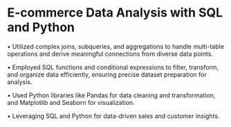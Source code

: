 # E-commerce Data Analysis with SQL and Python

• Utilized complex joins, subqueries, and aggregations to handle multi-table operations and derive meaningful connections from diverse data points.

• Employed SQL functions and conditional expressions to filter, transform, and organize data efficiently, ensuring precise dataset preparation for analysis.

• Used Python libraries like Pandas for data cleaning and transformation, and Matplotlib and Seaborn for visualization.

• Leveraging SQL and Python for data-driven sales and customer insights.

